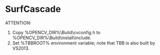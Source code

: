 SurfCascade
===========

ATTENTION:

1. Copy %OPENCV_DIR%\Build\cvconfig.h to %OPENCV_DIR%\Build\install\include.
2. Set %TBBROOT% environment variable; note that TBB is also built by VS2013.
